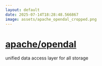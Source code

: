 ```yaml
---
layout: default
date: 2025-07-14T18:28:48.566867
image: assets/apache_opendal_cropped.png
---
```


# [apache/opendal](https://github.com/apache/opendal)

unified data access layer for all storage
